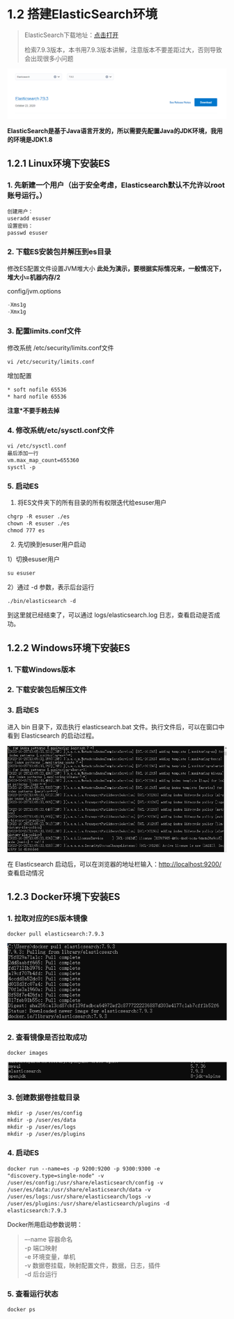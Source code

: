 # 1.2 搭建ElasticSearch环境

> ElasticSearch下载地址：[点击打开](https://www.elastic.co/cn/downloads/past-releases#elasticsearch)
>
> 检索7.9.3版本，本书用7.9.3版本讲解，注意版本不要差距过大，否则导致会出现很多小问题

![图1-2](../imgs/1-2.png)

**ElasticSearch是基于Java语言开发的，所以需要先配置Java的JDK环境，我用的环境是JDK1.8**



## 1.2.1 Linux环境下安装ES

### 1. 先新建一个用户（出于安全考虑，Elasticsearch默认不允许以root账号运行。）

```shell
创建用户：
useradd esuser
设置密码：
passwd esuser
```

### 2. 下载ES安装包并解压到es目录

修改ES配置文件设置JVM堆大小 **此处为演示，要根据实际情况来，一般情况下，堆大小=机器内存/2**

config/jvm.options

```java
-Xms1g
-Xmx1g
```

### 3. 配置limits.conf文件 

修改系统 /etc/security/limits.conf文件 

```shell
vi /etc/security/limits.conf 
```

增加配置

```shell
* soft nofile 65536
* hard nofile 65536
```

**注意*不要手贱去掉**

### 4. 修改系统/etc/sysctl.conf文件

```shell
vi /etc/sysctl.conf
最后添加一行
vm.max_map_count=655360
sysctl -p
```

### 5. 启动ES

1. 将ES文件夹下的所有目录的所有权限迭代给esuser用户

```shell
chgrp -R esuser ./es
chown -R esuser ./es
chmod 777 es
```

2. 先切换到esuser用户启动

1）切换esuser用户

```shell
su esuser
```

2）通过 -d 参数，表示后台运行

```shell
./bin/elasticsearch -d
```

到这里就已经结束了，可以通过 logs/elasticsearch.log 日志，查看启动是否成功。

## 1.2.2 Windows环境下安装ES

### 1. 下载Windows版本

### 2. 下载安装包后解压文件

### 3. 启动ES

进入 bin 目录下，双击执行 elasticsearch.bat 文件。执行文件后，可以在窗口中看到 Elasticsearch 的启动过程。

![图1-3](../imgs/1-3.png)

在 Elasticsearch 启动后，可以在浏览器的地址栏输入：[http://localhost:9200/](http://localhost:9200/) 查看启动情况



## 1.2.3 Docker环境下安装ES

### 1. 拉取对应的ES版本镜像

```shell
docker pull elasticsearch:7.9.3
```

![图1-4](../imgs/1-4.png)

### 2. 查看镜像是否拉取成功

```shell
docker images
```

![图1-5](../imgs/1-5.png)

### 3. 创建数据卷挂载目录

```shell
mkdir -p /user/es/config
mkdir -p /user/es/data
mkdir -p /user/es/logs
mkdir -p /user/es/plugins
```

### 4. 启动ES

```shell
docker run --name=es -p 9200:9200 -p 9300:9300 -e "discovery.type=single-node" -v /user/es/config:/usr/share/elasticsearch/config -v /user/es/data:/usr/share/elasticsearch/data -v /user/es/logs:/usr/share/elasticsearch/logs -v /user/es/plugins:/usr/share/elasticsearch/plugins -d elasticsearch:7.9.3
```

Docker所用启动参数说明：

> –-name 容器命名  
> -p 端口映射  
> -e 环境变量，单机  
> -v 数据卷挂载，映射配置文件，数据，日志，插件  
> -d 后台运行  

### 5. 查看运行状态

```shell
docker ps
```

